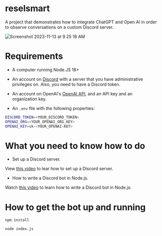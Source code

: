 # reselsmart
A project that demonstrates how to integrate ChatGPT and Open AI in order to observe conversations on a custom Discord server.

![Screenshot 2023-11-13 at 9 25 16 AM](https://github.com/reselbob/reselsmart/assets/1110569/1870c96a-a82f-4c66-a8a4-ed693e8c8358)


# Requirements

- A computer running Node.JS 18+

- An account on [Discord](https://discord.com/) with a server that you have administrative privileges on. Also, you need to have a Discord token.

- An account on OpenAI's [OpenAI API](https://beta.openai.com/), and an API key and an organization key.

- An `.env` file with the following properties:

```bash
DISCORD_TOKEN=<YOUR_DISCORD_TOKEN>
OPENAI_ORG=<YOUR_OPENAI_ORG_KEY>
OPENAI_KEY=sk-<YOUR_OPENAI-KEY>
```

# What you need to know how to do

- Set up a Discord server.

View [this video](https://youtu.be/5tijQ-PjQw8) to lear how to set up a Discord server.
- How to write a Discord bot in Node.js.

Watch [this video](https://youtu.be/EUlnKW6Yy94) to learn how to write a Discord bot in Node.js:



# How to get the bot up and running

```bash
npm install
```

```bash 
node index.js
```
